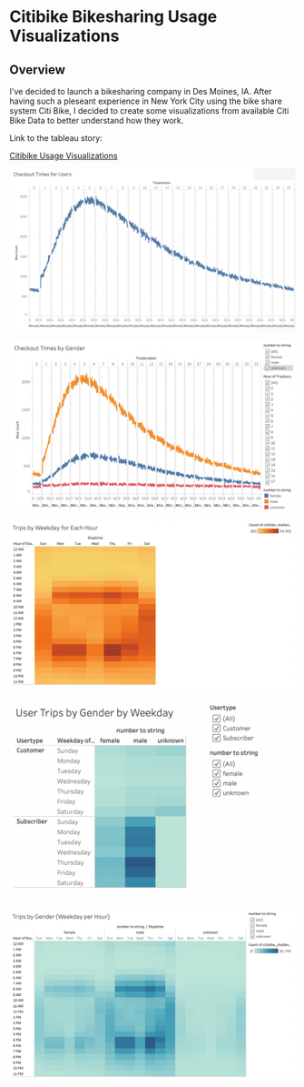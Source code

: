 # Citibike Bikesharing Usage Visualizations 

## Overview
I've decided to launch a bikesharing company in Des Moines, IA. After having such a pleseant experience in New York City using the bike share system Citi Bike, I decided to create some visualizations from available Citi Bike Data to better understand how they work.


Link to the tableau story: 

[Citibike Usage Visualizations](https://prod-useast-b.online.tableau.com/t/larrywatsonstableausite/views/CitibikeUsageVisualizations/CitibikeUsageVisualizations/watson.lawrence.e@gmail.com/6394a883-eb3b-46d9-bd6a-01233dace095?:display_count=n&:showVizHome=n&:origin=viz_share_link)

![viz1](https://github.com/watsonlarry/bikesharing/blob/main/Resources/viz1.png)

![viz2](https://github.com/watsonlarry/bikesharing/blob/main/Resources/viz2.png)

![viz3](https://github.com/watsonlarry/bikesharing/blob/main/Resources/viz3.png)

![viz4](https://github.com/watsonlarry/bikesharing/blob/main/Resources/viz4.png)

![viz5](https://github.com/watsonlarry/bikesharing/blob/main/Resources/viz5.png)

